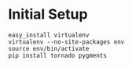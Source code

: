 
# Initial Setup

    easy_install virtualenv
    virtualenv --no-site-packages env
    source env/bin/activate
    pip install tornado pygments
